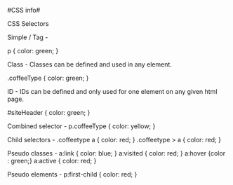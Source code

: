 #CSS info#

CSS Selectors

Simple / Tag - 

p { color: green; }

Class - Classes can be defined and used in any element.

.coffeeType { color: green; }

ID - IDs can be defined and only used for one element on any given html page.

#siteHeader { color: green; }

Combined selector - p.coffeeType { color: yellow; }

Child selectors -
.coffeetype a { color: red; }
.coffeetype > a { color: red; }

Pseudo classes - 
a:link { color: blue; }
a:visited { color: red; }
a:hover {color : green;}
a:active { color: red; }

Pseudo elements - p:first-child { color: red; }
